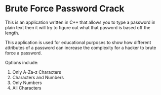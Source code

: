 # Brute Force Password Crack

This is an application written in C++ that allows you to type a password in plain text then it will try to figure out what that pasword is based off the length. 


This application is used for educational purposes to show how different attributes of a password can increase the complexity for a hacker to brute force a password.

Options include:
1. Only A-Za-z Characters
2. Characters and Numbers
3. Only Numbers
4. All Characters

